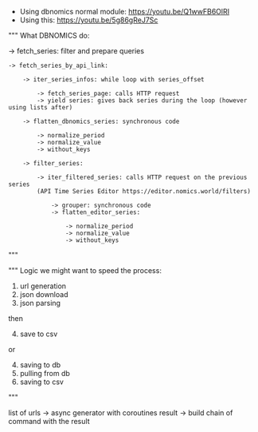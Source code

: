 - Using dbnomics normal module: https://youtu.be/Q1wwFB6OlRI
- Using this: https://youtu.be/5g86gReJ7Sc

"""
What DBNOMICS do:

-> fetch_series: filter and prepare queries

    -> fetch_series_by_api_link:

        -> iter_series_infos: while loop with series_offset

            -> fetch_series_page: calls HTTP request
            -> yield series: gives back series during the loop (however using lists after)

        -> flatten_dbnomics_series: synchronous code

            -> normalize_period
            -> normalize_value
            -> without_keys

        -> filter_series:

            -> iter_filtered_series: calls HTTP request on the previous series
            (API Time Series Editor https://editor.nomics.world/filters)

                -> grouper: synchronous code
                -> flatten_editor_series:

                    -> normalize_period
                    -> normalize_value
                    -> without_keys

"""

"""
Logic we might want to speed the process:

1. url generation
2. json download
3. json parsing

then

4. save to csv

or

4. saving to db
5. pulling from db
6. saving to csv

"""

list of urls
-> async generator with coroutines result
-> build chain of command with the result
